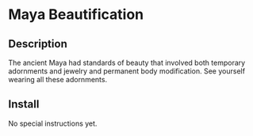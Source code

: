 # Maya Beautification 

## Description 
The ancient Maya had standards of beauty that involved both temporary adornments and jewelry and permanent body modification.
See yourself wearing all these adornments.

## Install
No special instructions yet.

